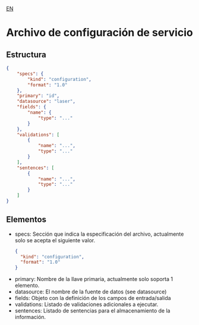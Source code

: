 [EN](README.md)
# Archivo de configuración de servicio

## Estructura
```json
{
	"specs": {
		"kind": "configuration",
		"format": "1.0"
	},
	"primary": "id",
	"datasource": "laser",
	"fields": {
		"name": {
			"type": "..."
		}
	},
	"validations": [
		{
			"name": "...",
			"type": "..."
		}
	],
	"sentences": [
		{
			"name": "...",
			"type": "..."
		}
	]
}
```

## Elementos

- specs: Sección que indica la especificación del archivo, actualmente solo se acepta el siguiente valor.
  ```json
  {
  	"kind": "configuration",
  	"format": "1.0"
  }
  ```
- primary: Nombre de la llave primaria, actualmente solo soporta 1 elemento.
- datasource: El nombre de la fuente de datos (see datasource)
- fields: Objeto con la definición de los campos de entrada/salida
- validations: Listado de validaciones adicionales a ejecutar.
- sentences: Listado de sentencias para el almacenamiento de la información.
